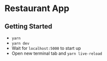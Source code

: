 # Restaurant App

## Getting Started

- `yarn`
- `yarn dev`
- Wait for `localhost:5000` to start up
- Open new terminal tab and `yarn live-reload`